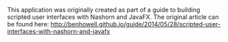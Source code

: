 This application was originally created as part of a guide to building scripted user interfaces with Nashorn and JavaFX. The original article can be found here: http://benhowell.github.io/guide/2014/05/28/scripted-user-interfaces-with-nashorn-and-javafx
